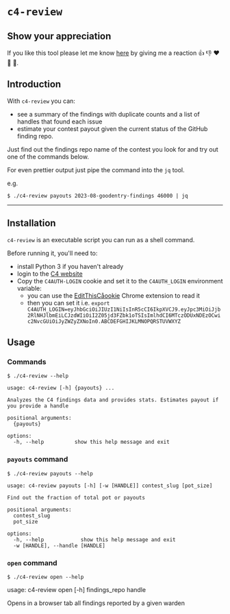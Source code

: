 # `c4-review`

## Show your appreciation

If you like this tool please let me know [here](https://github.com/code-423n4/backstage-tools/issues/1) by giving me a reaction 👍 👎 ❤️ 👀 🚀.


## Introduction

With `c4-review` you can:
- see a summary of the findings with duplicate counts and a list of handles that found each issue
- estimate your contest payout given the current status of the GitHub finding repo.

Just find out the findings repo name of the contest you look for and try out one of the commands below.

For even prettier output just pipe the command into the `jq` tool.

e.g.

```
$ ./c4-review payouts 2023-08-goodentry-findings 46000 | jq
```

----

## Installation
`c4-review` is an executable script you can run as a shell command. 

Before running it, you'll need to:
- install Python 3 if you haven't already
- login to the [C4 website](https://code4rena.com/)
- Copy the `C4AUTH-LOGIN` cookie and set it to the `C4AUTH_LOGIN` environment variable:
  - you can use the [EditThisCåookie](https://chromewebstore.google.com/detail/editthiscookie-v3/ojfebgpkimhlhcblbalbfjblapadhbol) Chrome extension to read it
  - then you can set it i.e. `export C4AUTH_LOGIN=eyJhbGciOiJIUzI1NiIsInR5cCI6IkpXVCJ9.eyJpc3MiOiJjb2RlNHJlbmEiLCJzdWIiOiI2Z05jd3FZbk1oTSIsImlhdCI6MTczODUxNDEzOCwic2NvcGUiOiJyZWZyZXNoIn0.ABCDEFGHIJKLMNOPQRSTUVWXYZ`


## Usage

### Commands

```
$ ./c4-review --help
```

```
usage: c4-review [-h] {payouts} ...

Analyzes the C4 findings data and provides stats. Estimates payout if you provide a handle

positional arguments:
  {payouts}

options:
  -h, --help          show this help message and exit
```

### `payouts` command

```
$ ./c4-review payouts --help
```

```
usage: c4-review payouts [-h] [-w [HANDLE]] contest_slug [pot_size]

Find out the fraction of total pot or payouts

positional arguments:
  contest_slug
  pot_size

options:
  -h, --help            show this help message and exit
  -w [HANDLE], --handle [HANDLE]
```

### `open` command

```
$ ./c4-review open --help
```
usage: c4-review open [-h] findings_repo handle

Opens in a browser tab all findings reported by a given warden
